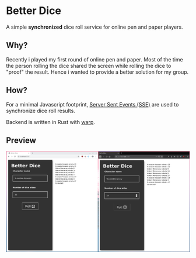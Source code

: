 # Better Dice
A simple **synchronized** dice roll service for online pen and paper players.

## Why?
Recently i played my first round of online pen and paper.
Most of the time the person rolling the dice shared the screen while rolling the dice to "proof" the result.
Hence i wanted to provide a better solution for my group. 

## How?

For a minimal Javascript footprint, [Server Sent Events (SSE)](https://developer.mozilla.org/en-US/docs/Web/API/Server-sent_events/Using_server-sent_events) are used to synchronize dice roll results.

Backend is written in Rust with [warp](https://docs.rs/warp/0.2.2/warp/).

## Preview


![Preview of the better dice interface](preview.png)